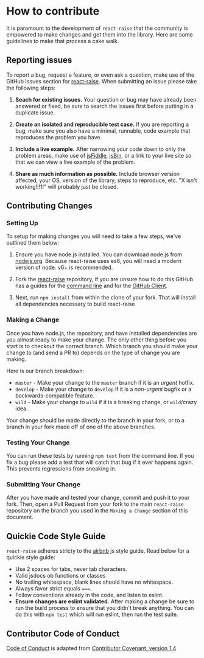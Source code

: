 # How to contribute

It is paramount to the development of `react-raise` that the community is empowered
to make changes and get them into the library. Here are some guidelines to make
that process a cake walk.

## Reporting issues

To report a bug, request a feature, or even ask a question, make use of the GitHub Issues
section for [react-raise][issues]. When submitting an issue please take the following steps:

1. **Seach for existing issues.** Your question or bug may have already been answered or fixed,
be sure to search the issues first before putting in a duplicate issue.

2. **Create an isolated and reproducible test case.** If you are reporting a bug, make sure you
also have a minimal, runnable, code example that reproduces the problem you have.

3. **Include a live example.** After narrowing your code down to only the problem areas, make use
of [jsFiddle][fiddle], [jsBin][jsbin], or a link to your live site so that we can view a live example of the problem.

4. **Share as much information as possible.** Include browser version affected, your OS, version of
the library, steps to reproduce, etc. "X isn't working!!!1!" will probably just be closed.

## Contributing Changes

### Setting Up

To setup for making changes you will need to take a few steps, we've outlined them below:

1. Ensure you have node.js installed. You can download node.js from [nodejs.org][node]. Because react-raise uses es6, you will need a modern version of node. v6+ is recommended.

2. Fork the [react-raise][react-raise] repository, if you are unsure how to do this GitHub has a guides for the [command line][fork-cli] and for the [GitHub Client][fork-gui].

3. Next, run `npm install` from within the clone of your fork. That will install all dependencies necessary to build react-raise


### Making a Change

Once you have node.js, the repository, and have installed dependencies are you almost ready to make your
change. The only other thing before you start is to checkout the correct branch. Which branch you should
make your change to (and send a PR to) depends on the type of change you are making.

Here is our branch breakdown:

- `master` - Make your change to the `master` branch if it is an *urgent* hotfix.
- `develop` - Make your change to `develop` if it is a *non-urgent* bugfix or a backwards-compatible feature.
- `wild` - Make your change to `wild` if it is a breaking change, or `wild`/crazy idea.

Your change should be made directly to the branch in your fork, or to a branch in your fork made off of
one of the above branches.

### Testing Your Change

You can run these tests by running `npm test` from the command line. If you fix a bug please add a test that will catch that
bug if it ever happens again. This prevents regressions from sneaking in.

### Submitting Your Change

After you have made and tested your change, commit and push it to your fork. Then, open a Pull Request
from your fork to the main `react-raise` repository on the branch you used in the `Making a Change` section of this document.

## Quickie Code Style Guide

`react-raise` adheres stricty to the [airbnb][airbnb] js style guide. Read below for a quickie style guide:

- Use 2 spaces for tabs, never tab characters.
- Valid jsdocs ob functions or classes
- No trailing whitespace, blank lines should have no whitespace.
- Always favor strict equals `===`.
- Follow conventions already in the code, and listen to eslint.
- **Ensure changes are eslint validated.** After making a change be sure to run the build process to ensure that you didn't break anything. You can do this with `npm test` which will run eslint, then run the test suite.

[issues]: https://github.com/andela-iamao/react-raise/issues
[react-raise]: https://github.com/andela-iamao/react-raise
[fiddle]: http://jsfiddle.net
[jsbin]: http://jsbin.com/
[node]: http://nodejs.org
[fork-cli]: https://help.github.com/articles/fork-a-repo/
[fork-gui]: https://guides.github.com/activities/forking/
[airbnb]: http://airbnb.io/javascript/

## Contributor Code of Conduct

[Code of Conduct](CONTRIBUTOR_CONVENANT.md) is adapted from [Contributor Covenant, version 1.4](http://contributor-covenant.org/version/1/4)
